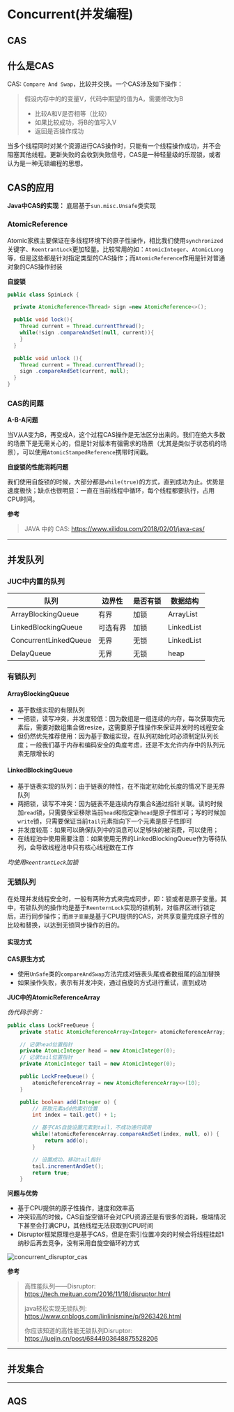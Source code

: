 # Concurrent(并发编程)

## CAS

## 什么是CAS

CAS: `Compare And Swap`，比较并交换。一个CAS涉及如下操作：

> 假设内存中的的变量V，代码中期望的值为A，需要修改为B
>
> - 比较A和V是否相等（比较）
> - 如果比较成功，将B的值写入V
> - 返回是否操作成功

当多个线程同时对某个资源进行CAS操作时，只能有一个线程操作成功，并不会阻塞其他线程。更新失败的会收到失败信号，CAS是一种轻量级的乐观锁，或者认为是一种无锁编程的思想。

## CAS的应用

**Java中CAS的实现：** 底层基于`sun.misc.Unsafe`类实现

### AtomicReference

Atomic家族主要保证在多线程环境下的原子性操作，相比我们使用`synchronized`关键字、`ReentrantLock`更加轻量。比较常用的如：`AtomicInteger`、`AtomicLong`等，但是这些都是针对指定类型的CAS操作；而`AtomicReference`作用是针对普通对象的CAS操作封装

**自旋锁**

```java
public class SpinLock {

  private AtomicReference<Thread> sign =new AtomicReference<>();

  public void lock(){
    Thread current = Thread.currentThread();
    while(!sign .compareAndSet(null, current)){
    }
  }

  public void unlock (){
    Thread current = Thread.currentThread();
    sign .compareAndSet(current, null);
  }
}
```

### CAS的问题

**A-B-A问题**

当V从A变为B，再变成A，这个过程CAS操作是无法区分出来的。我们在绝大多数的场景下是无需关心的，但是针对版本有强需求的场景（尤其是类似于状态机的场景），可以使用`AtomicStampedReference`携带时间戳。

**自旋锁的性能消耗问题**

我们使用自旋锁的时候，大部分都是`while(true)`的方式，直到成功为止。优势是速度极快；缺点也很明显：一直在当前线程中循环，每个线程都要执行，占用CPU时间。

**参考**
> JAVA 中的 CAS: https://www.xilidou.com/2018/02/01/java-cas/

----

## 并发队列

### JUC中内置的队列

| 队列 | 边界性 | 是否有锁 | 数据结构 |
| ---- | ---- | ---- | ---- |
| ArrayBlockingQueue | 有界 | 加锁 | ArrayList |
| LinkedBlockingQueue | 可选有界 | 加锁 | LinkedList |
| ConcurrentLinkedQueue | 无界 | 无锁 | LinkedList |
| DelayQueue | 无界 | 无锁 | heap |

### 有锁队列

#### ArrayBlockingQueue

- 基于数组实现的有限队列
- 一把锁，读写冲突，并发度较低：因为数组是一组连续的内存，每次获取完元素后，需要对数组集合做resize，这需要原子性操作来保证并发时的线程安全
- 但仍然优先推荐使用：因为基于数组实现，在队列初始化时必须制定队列长度；一般我们基于内存和编码安全的角度考虑，还是不太允许内存中的队列元素无限增长的

#### LinkedBlockingQueue

- 基于链表实现的队列：由于链表的特性，在不指定初始化长度的情况下是无界队列
- 两把锁，读写不冲突：因为链表不是连续内存集合&通过指针关联。读的时候加`read`锁，只需要保证移除当前`head`和指定新`head`是原子性即可；写的时候加`write`锁，只需要保证当前`tail`元素指向下一个元素是原子性即可
- 并发度较高：如果可以确保队列中的消息可以足够快的被消费，可以使用；
- 在线程池中使用需要注意：如果使用无界的LinkedBlockingQueue作为等待队列，会导致线程池中只有核心线程数在工作

_均使用`ReentrantLock`加锁_

### 无锁队列

在处理并发线程安全时，一般有两种方式来完成同步，即：锁或者是原子变量。其中，有锁队列的操作均是基于`ReenternLock`实现的锁机制，对临界区进行锁定后，进行同步操作；而`原子变量`是基于CPU提供的CAS，对共享变量完成原子性的比较和替换，以达到无锁同步操作的目的。

#### 实现方式

**CAS原生方式**

- 使用`UnSafe`类的`compareAndSwap`方法完成对链表头尾或者数组尾的追加替换
- 如果操作失败，表示有并发冲突，通过自旋的方式进行重试，直到成功

**JUC中的AtomicReferenceArray**

_伪代码示例：_

```java
public class LockFreeQueue {
    private static AtomicReferenceArray<Integer> atomicReferenceArray;

    // 记录head位置指针
    private AtomicInteger head = new AtomicInteger(0);
    // 记录tail位置指针
    private AtomicInteger tail = new AtomicInteger(0);

    public LockFreeQueue() {
        atomicReferenceArray = new AtomicReferenceArray<>(10);
    }

    public boolean add(Integer o) {
        // 获取元素add的索引位置
        int index = tail.get() + 1;

        // 基于CAS自旋设置元素到tail，不成功递归调用
        while(!atomicReferenceArray.compareAndSet(index, null, o)) {
            return add(o);
        }

        // 设置成功，移动tail指针
        tail.incrementAndGet();
        return true;
    }

```

**问题与优势**

- 基于CPU提供的原子性操作，速度和效率高
- 冲突较高的时候，CAS自旋空循环会对CPU资源还是有很多的消耗，极端情况下甚至会打满CPU，其他线程无法获取到CPU时间
- Disruptor框架原理也是基于CAS，但是在索引位置冲突的时候会将线程挂起1纳秒后再去竞争，没有采用自旋空循环的方式

![concurrent_disruptor_cas](./images/concurrent_disruptor_cas.png)

**参考**

> 高性能队列——Disruptor: https://tech.meituan.com/2016/11/18/disruptor.html
>
> java轻松实现无锁队列: https://www.cnblogs.com/linlinismine/p/9263426.html
>
> 你应该知道的高性能无锁队列Disruptor: https://juejin.cn/post/6844903648875528206

----

## 并发集合

----

## AQS